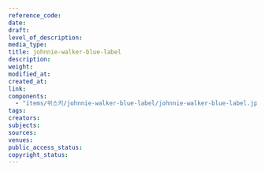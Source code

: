 ```yaml
---
reference_code: 
date: 
draft: 
level_of_description: 
media_type: 
title: johnnie-walker-blue-label 
description: 
weight: 
modified_at: 
created_at: 
link: 
components: 
  - "items/위스키/johnnie-walker-blue-label/johnnie-walker-blue-label.jpg"
tags: 
creators: 
subjects: 
sources: 
venues: 
public_access_status: 
copyright_status: 
---
```

